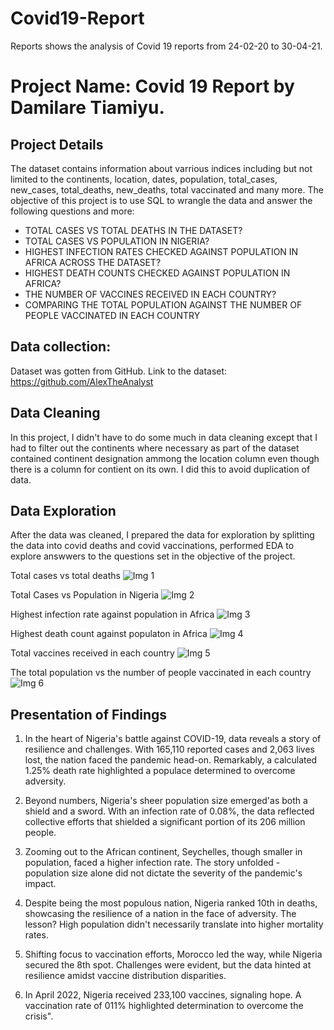 # Covid19-Report
Reports shows the analysis of Covid 19 reports from 24-02-20 to 30-04-21.
# Project Name:  Covid 19 Report by Damilare Tiamiyu.
## Project Details
The dataset contains information about varrious indices including but not limited to the continents, location, dates,	population, total_cases, new_cases,	total_deaths, new_deaths, total vaccinated and many more.
The objective of this project is to use SQL to wrangle the data and answer the following questions and more:
* TOTAL CASES VS TOTAL DEATHS IN THE DATASET?
* TOTAL CASES VS POPULATION IN NIGERIA?
* HIGHEST INFECTION RATES CHECKED AGAINST POPULATION IN AFRICA ACROSS THE DATASET?
* HIGHEST DEATH COUNTS CHECKED AGAINST POPULATION IN AFRICA?
* THE NUMBER OF VACCINES RECEIVED IN EACH COUNTRY?
* COMPARING THE TOTAL POPULATION AGAINST THE NUMBER OF PEOPLE VACCINATED IN EACH COUNTRY

## Data collection: 
Dataset was gotten from GitHub.
Link to the dataset: 
https://github.com/AlexTheAnalyst

## Data Cleaning
In this project, I didn't have to do some much in data cleaning except that I had to filter out the continents where necessary as part of the dataset contained continent designation ammong the location column even though there is a column for contient on its own.
I did this to avoid duplication of data.
 

## Data Exploration
After the data was cleaned, I prepared the data for exploration by splitting the data into covid deaths and covid vaccinations, performed EDA to explore answwers to the questions set in the objective of the project.

Total cases vs total deaths
![Img 1](https://github.com/DrDameey/Covid19-Report/assets/150720897/9a096a5e-9bc3-41db-8a53-46a4dca8542c)

Total Cases vs Population in Nigeria
![Img 2](https://github.com/DrDameey/Covid19-Report/assets/150720897/e80c335a-674d-48e3-b36a-7be0171a885c)

Highest infection rate against population in Africa
![Img 3](https://github.com/DrDameey/Covid19-Report/assets/150720897/a7e9e14c-9ccb-4681-9ec6-40b702c1ce40)

Highest death count against populaton in Africa
![Img 4](https://github.com/DrDameey/Covid19-Report/assets/150720897/8131acb9-debc-477c-b358-a174a27bbaef)

Total vaccines received in each country
![Img 5](https://github.com/DrDameey/Covid19-Report/assets/150720897/0032430d-b66c-4860-bd14-85b048332a8c)

The total population vs the number of people vaccinated in each country
![Img 6](https://github.com/DrDameey/Covid19-Report/assets/150720897/cdb67c79-09ae-42bd-a947-e7f91de312a3)


## Presentation of Findings
1. In the heart of Nigeria's battle against COVID-19, data reveals a story of resilience and challenges. With 165,110 reported cases and
2,063 lives lost, the nation faced the pandemic head-on. Remarkably, a calculated 1.25% death rate highlighted a populace determined to overcome adversity.

2. Beyond numbers, Nigeria's sheer population size emerged'as both a shield and a sword.
With an infection rate of 0.08%, the data reflected collective efforts that shielded a significant portion of its 206 million people.

3. Zooming out to the African continent, Seychelles, though smaller in population, faced a higher infection rate. The story unfolded - population size alone did not dictate the severity of the pandemic's impact.

4. Despite being the most populous nation, Nigeria ranked 10th in deaths, showcasing the resilience of a nation in the face of adversity. The lesson? High population didn't necessarily translate into higher mortality rates.

5. Shifting focus to vaccination efforts, Morocco led the way, while Nigeria secured the 8th spot. Challenges were evident, but the data hinted at resilience amidst vaccine distribution disparities.

6. In April 2022, Nigeria received 233,100 vaccines, signaling hope. A vaccination rate of 011% highlighted determination to overcome the crisis".
